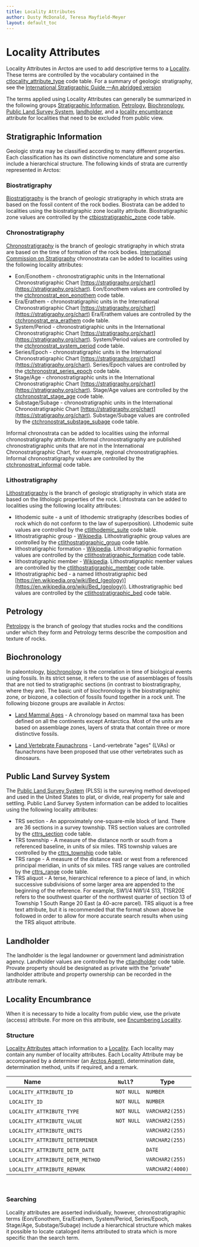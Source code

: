 ```yaml
---
title: Locality Attributes
author: Dusty McDonald, Teresa Mayfield-Meyer
layout: default_toc
---
```


# Locality Attributes

Locality Attributes in Arctos are used to add descriptive terms to a [Locality](http://handbook.arctosdb.org/documentation/locality.html). These terms are controlled by the vocabulary contained in the [ctlocality_attribute_type](https://arctos.database.museum/info/ctDocumentation.cfm?table=ctlocality_attribute_type) code table. For a summary of geologic stratigraphy, see the <a href="https://www.idigbio.org/wiki/images/7/7f/255-271_Murphy_.pdf">International Stratigraphic Guide —An abridged version</a>

The terms applied using Locality Attributes can generally be summarized in the following groups [Stratigraphic Information](#stratigraphi-information), [Petrology](#petrology), [Biochronology](#biochronology), [Public Land Survey System](#public-land-survey-system), [landholder](#site-land-status), and a [locality encumbrance](#locality-encumbrance) attribute for localities that need to be excluded from public view. 

## Stratigraphic Information

Geologic strata may be classified according to many different properties. Each classification has its own distinctive nomenclature and some also include a hierarchical structure. The following kinds of strata are currently represented in Arctos: 

### Biostratigraphy 
<a href="https://en.wikipedia.org/wiki/Biostratigraphy">Biostratigraphy</a> is the branch of geologic stratigraphy in which strata are based on the fossil content of the rock bodies.  Biostrata can be added to localities using the biostratigraphic zone locality attribute. Biostratigraphic zone values are controlled by the [ctbiostratigraphic_zone](https://arctos.database.museum/info/ctDocumentation.cfm?table=ctbiostratigraphic_zone) code table. 

### Chronostratigraphy 
<a href="https://en.wikipedia.org/wiki/Chronostratigraphy">Chronostratigraphy</a> is the branch of geologic stratigraphy in which strata are based on the time of formation of the rock bodies. [International Commission on Stratigraphy](https://stratigraphy.org/timescale/) chronostrata can be added to localities using the following locality attributes: 

 - Eon/Eonothem - chronostratigraphic units in the International Chronostratigraphic Chart [https://stratigraphy.org/chart](https://stratigraphy.org/chart). Eon/Eonothem values are controlled by the [ctchronostrat_eon_eonothem](https://arctos.database.museum/info/ctDocumentation.cfm?table=ctchronostrat_eon_eonothem) code table.
 - Era/Erathem - chronostratigraphic units in the International Chronostratigraphic Chart [https://stratigraphy.org/chart](https://stratigraphy.org/chart) Era/Erathem values are controlled by the [ctchronostrat_era_erathem](https://arctos.database.museum/info/ctDocumentation.cfm?table=ctchronostrat_era_erathem) code table.
 - System/Period - chronostratigraphic units in the International Chronostratigraphic Chart [https://stratigraphy.org/chart](https://stratigraphy.org/chart). System/Period values are controlled by the [ctchronostrat_system_period](https://arctos.database.museum/info/ctDocumentation.cfm?table=ctchronostrat_system_period) code table.
 - Series/Epoch - chronostratigraphic units in the International Chronostratigraphic Chart [https://stratigraphy.org/chart](https://stratigraphy.org/chart). Series/Epoch values are controlled by the [ctchronostrat_series_epoch](https://arctos.database.museum/info/ctDocumentation.cfm?table=ctchronostrat_series_epoch) code table.
 - Stage/Age - chronostratigraphic units in the International Chronostratigraphic Chart [https://stratigraphy.org/chart](https://stratigraphy.org/chart).
 Stage/Age values are controlled by the [ctchronostrat_stage_age](https://arctos.database.museum/info/ctDocumentation.cfm?table=ctchronostrat_stage_age) code table. 
 - Substage/Subage - chronostratigraphic units in the International Chronostratigraphic Chart [https://stratigraphy.org/chart](https://stratigraphy.org/chart). Substage/Subage values are controlled by the [ctchronostrat_substage_subage](https://arctos.database.museum/info/ctDocumentation.cfm?table=ctchronostrat_substage_subage) code table. 

Informal chronostrata can be added to localities using the informal chronostratigraphy attribute. Informal chronostratigraphy are published chronostratigraphic units that are not in the International Chronostratigraphic Chart, for example, regional chronostratigraphies. Informal chronostratigraphy values are controlled by the [ctchronostrat_informal](https://arctos.database.museum/info/ctDocumentation.cfm?table=ctchronostrat_informal) code table. 

### Lithostratigraphy 
<a href="https://en.wikipedia.org/wiki/Lithostratigraphy">Lithostratigraphy</a> is the branch of geologic stratigraphy in which stata are based on the lithologic properties of the rock. Lihtostrata can be added to localities using the following locality attributes: 

 - lithodemic suite - a unit of lithodemic stratigraphy (describes bodies of rock which do not conform to the law of superposition). Lithodemic suite values are controlled by the [ctlithodemic_suite](https://arctos.database.museum/info/ctDocumentation.cfm?table=ctlithodemic_suite) code table.
 - lithostratigraphic group - [Wikipedia](https://en.wikipedia.org/wiki/Group_(stratigraphy)). Lithostratigraphic group values are controlled by the [ctlithostratigraphic_group](https://arctos.database.museum/info/ctDocumentation.cfm?table=ctlithostratigraphic_group) code table.
 - lithostratigraphic formation - [Wikipedia](https://en.wikipedia.org/wiki/Geological_formation). Lithostratigraphic formation values are controlled by the [ctlithostratigraphic_formation](https://arctos.database.museum/info/ctDocumentation.cfm?table=ctlithostratigraphic_formation) code table.
 - lithostratigraphic member -  [Wikipedia](https://en.wikipedia.org/wiki/Stratigraphic_unit#Member). Lithostratigraphic member values are controlled by the [ctlithostratigraphic_member](https://arctos.database.museum/info/ctDocumentation.cfm?table=ctlithostratigraphic_member) code table.
 - lithostratigraphic bed - a named lithostratigraphic bed [https://en.wikipedia.org/wiki/Bed_(geology)](https://en.wikipedia.org/wiki/Bed_(geology)). Lithostratigraphic bed values are controlled by the [ctlithostratigraphic_bed](https://arctos.database.museum/info/ctDocumentation.cfm?table=ctlithostratigraphic_bed) code table.  

## Petrology

<a href="https://en.wikipedia.org/wiki/Petrology">Petrology</a> is the branch of geology that studies rocks and the conditions under which they form and Petrology terms describe the composition and texture of rocks. 

## Biochronology

In paleontology, <a href="https://en.wikipedia.org/wiki/Biochronology">biochronology</a> is the correlation in time of biological events using fossils. In its strict sense, it refers to the use of assemblages of fossils that are not tied to stratigraphic sections (in contrast to biostratigraphy, where they are). The basic unit of biochronology is the biostratigraphic zone, or biozone, a collection of fossils found together in a rock unit. The following biozone groups are available in Arctos:

 - <a href="https://en.wikipedia.org/wiki/Biochronology#Land_mammal_ages">Land Mammal Ages</a> - A chronology based on mammal taxa has been defined on all the continents except Antarctica. Most of the units are based on assemblage zones, layers of strata that contain three or more distinctive fossils.
 
 - <a href="https://en.wikipedia.org/wiki/Biochronology#Land-vertebrate_ages">Land Vertebrate Faunachrons</a> - Land-vertebrate "ages" (LVAs) or faunachrons have been proposed that use other vertebrates such as dinosaurs. 

## Public Land Survey System

The <a href="https://en.wikipedia.org/wiki/Public_Land_Survey_System">Public Land Survey System</a> (PLSS) is the surveying method developed and used in the United States to plat, or divide, real property for sale and settling. Public Land Survey System information can be added to localities using the following locality attributes:

- TRS section - An approximately one-square-mile block of land. There are 36 sections in a survey township. TRS section values are controlled by the [cttrs_section](https://arctos.database.museum/info/ctDocumentation.cfm?table=cttrs_section) code table.  
- TRS township - A measure of the distance north or south from a referenced baseline, in units of six miles. TRS township values are controlled by the [cttrs_township](https://arctos.database.museum/info/ctDocumentation.cfm?table=cttrs_township) code table. 
- TRS range - A measure of the distance east or west from a referenced principal meridian, in units of six miles. TRS range values are controlled by the [cttrs_range](https://arctos.database.museum/info/ctDocumentation.cfm?table=cttrs_range) code table. 
- TRS aliquot - A terse, hierarchical reference to a piece of land, in which successive subdivisions of some larger area are appended to the beginning of the reference. For example, SW1/4 NW1/4 S13, T1SR20E refers to the southwest quarter of the northwest quarter of section 13 of Township 1 South Range 20 East (a 40-acre parcel). TRS aliquot is a free text attribute, but it is recommended that the format shown above be followed in order to allow for more accurate search results when using the TRS aliquot attribute.

## Landholder

The landholder is the legal landowner or government land administration agency. Landholder values are controlled by the [ctlandholder](https://arctos.database.museum/info/ctDocumentation.cfm?table=ctlandholder) code table. Provate property should be designated as private with the "private" landholder attribute and property ownership can be recorded in the attribute remark.

## Locality Encumbrance

When it is necessary to hide a locality from public view, use the private (access) attribute. For more on this attribute, see [Encumbering Locality](http://handbook.arctosdb.org/how_to/How-to-Encumber-Locality.html#encumbering-locality).

### Structure

[Locality Attributes](https://arctos.database.museum/info/ctDocumentation.cfm?table=ctlocality_attribute_type) attach information to a [Locality](http://handbook.arctosdb.org/documentation/locality.html). Each locality may contain any number of locality attributes. Each Locality Attribute may be accompanied by a determiner (an [Arctos Agent](http://handbook.arctosdb.org/documentation/agent.html)), determination date, determination method, units if required, and a remark. 

|Name                                  |`Null`?    |Type|
|--------------------------------------|-----------|----|
|`LOCALITY_ATTRIBUTE_ID`               |`NOT NULL` |`NUMBER`|
|`LOCALITY_ID`                         |`NOT NULL` |`NUMBER`|
|`LOCALITY_ATTRIBUTE_TYPE`             |`NOT NULL` |`VARCHAR2(255)`|
|`LOCALITY_ATTRIBUTE_VALUE`            |`NOT NULL` |`VARCHAR2(255)`|
|`LOCALITY_ATTRIBUTE_UNITS`            |           |`VARCHAR2(255)`|
|`LOCALITY_ATTRIBUTE_DETERMINER`       |           |`VARCHAR2(255)`|
|`LOCALITY_ATTRIBUTE_DETR_DATE`        |           |`DATE`|
|`LOCALITY_ATTRIBUTE_DETR_METHOD`      |           |`VARCHAR2(255)`|
|`LOCALITY_ATTRIBUTE_REMARK`           |           |`VARCHAR2(4000)`|
 

### Searching

Locality attributes are asserted individually, however, chronostratigraphic terms (Eon/Eonothem, Era/Erathem, System/Period, Series/Epoch, Stage/Age, Substage/Subage) include a hierarchical structure which makes it possible to locate cataloged items attributed to strata which is more specific than the search term.
